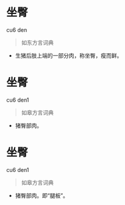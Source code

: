 # 坐臀
cu6 den
> 如东方言词典
- 生猪后肢上端的一部分肉，称坐臀，瘦而鲜。

# 坐臀
cu6 den1
> 如皋方言词典
- 猪臀部肉。

# 坐臀
cu6 den1
> 如皋方言词典
- 猪臀部肉。即“腿板”。
